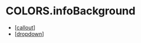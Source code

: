 # COLORS.infoBackground

- [[callout]]
- [[dropdown]]

[//begin]: # "Autogenerated link references for markdown compatibility"
[callout]: ../../components/callout "Callout"
[dropdown]: ../../components/dropdown "Dropdown"
[//end]: # "Autogenerated link references"